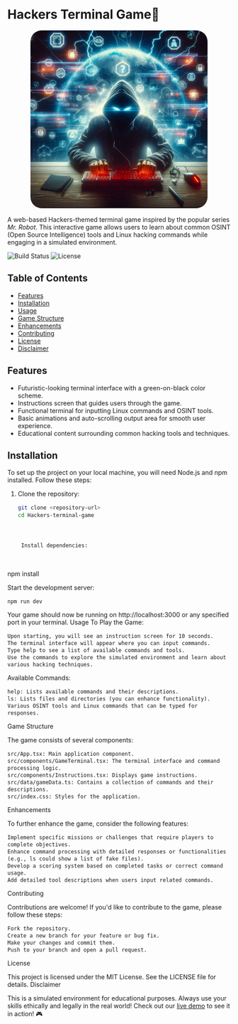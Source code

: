 # Hackers Terminal Game🚀
<p align="center">
  <img src="https://raw.githubusercontent.com/ronoc2020/Hackers_Terminal_Game/main/Hakcers%20Terminal%20Game%20banner.jpg" alt="Logo" style="width: 400px; border-radius: 25px;"/>
</p>

A web-based Hackers-themed terminal game inspired by the popular series *Mr. Robot*. This interactive game allows users to learn about common OSINT (Open Source Intelligence) tools and Linux hacking commands while engaging in a simulated environment.


![Build Status](https://img.shields.io/travis/yourusername/yourrepository.svg?style=flat-square)
![License](https://img.shields.io/badge/license-MIT-brightgreen.svg)

## Table of Contents
- [Features](#features)
- [Installation](#installation)
- [Usage](#usage)
- [Game Structure](#game-structure)
- [Enhancements](#enhancements)
- [Contributing](#contributing)
- [License](#license)
- [Disclaimer](#disclaimer)

## Features
- Futuristic-looking terminal interface with a green-on-black color scheme.
- Instructions screen that guides users through the game.
- Functional terminal for inputting Linux commands and OSINT tools.
- Basic animations and auto-scrolling output area for smooth user experience.
- Educational content surrounding common hacking tools and techniques.

## Installation

To set up the project on your local machine, you will need Node.js and npm installed. Follow these steps:

1. Clone the repository:
   ```bash
   git clone <repository-url>
   cd Hackers-terminal-game

    

    Install dependencies:

          

npm install

    

Start the development server:

      

    npm run dev

        

Your game should now be running on http://localhost:3000 or any specified port in your terminal.
Usage
To Play the Game:

    Upon starting, you will see an instruction screen for 10 seconds.
    The terminal interface will appear where you can input commands.
    Type help to see a list of available commands and tools.
    Use the commands to explore the simulated environment and learn about various hacking techniques.

Available Commands:

    help: Lists available commands and their descriptions.
    ls: Lists files and directories (you can enhance functionality).
    Various OSINT tools and Linux commands that can be typed for responses.

Game Structure

The game consists of several components:

    src/App.tsx: Main application component.
    src/components/GameTerminal.tsx: The terminal interface and command processing logic.
    src/components/Instructions.tsx: Displays game instructions.
    src/data/gameData.ts: Contains a collection of commands and their descriptions.
    src/index.css: Styles for the application.

Enhancements

To further enhance the game, consider the following features:

    Implement specific missions or challenges that require players to complete objectives.
    Enhance command processing with detailed responses or functionalities (e.g., ls could show a list of fake files).
    Develop a scoring system based on completed tasks or correct command usage.
    Add detailed tool descriptions when users input related commands.

Contributing

Contributions are welcome! If you'd like to contribute to the game, please follow these steps:

    Fork the repository.
    Create a new branch for your feature or bug fix.
    Make your changes and commit them.
    Push to your branch and open a pull request.

License

This project is licensed under the MIT License. See the LICENSE file for details.
Disclaimer

This is a simulated environment for educational purposes. Always use your skills ethically and legally in the real world!
Check out our [live demo](http://your-live-demo-link.com) to see it in action! 🎮
